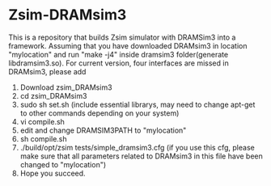 # Zsim-DRAMsim3
This is a repository that builds Zsim simulator with DRAMSim3 into a framework.
Assuming that you have downloaded DRAMsim3 in location "mylocation" and run "make -j4" inside dramsim3 folder(generate libdramsim3.so).
For current version, four interfaces are missed in DRAMsim3, please add 

1. Download zsim_DRAMsim3
2. cd zsim_DRAMsim3
3. sudo sh set.sh (include essential librarys, may need to change apt-get to other commands depending on your system)
4. vi compile.sh
5. edit and change DRAMSIM3PATH to "mylocation"
6. sh compile.sh
7. ./build/opt/zsim tests/simple_dramsim3.cfg (if you use this cfg, please make sure that all parameters related to DRAMsim3 in this file have been changed to "mylocation")
8. Hope you succeed.
